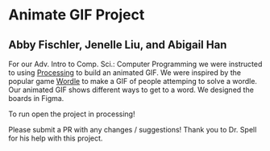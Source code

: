 # Animate GIF Project
## Abby Fischler, Jenelle Liu, and Abigail Han

For our Adv. Intro to Comp. Sci.: Computer Programming we were instructed to using [Processing](https://processing.org/) to build an animated GIF. We were inspired by the popular game [Wordle](https://www.nytimes.com/games/wordle/index.html) to make a GIF of people attemping to solve a wordle. Our animated GIF shows different ways to get to a word. We designed the boards in Figma.

To run open the project in processing!

Please submit a PR with any changes / suggestions! Thank you to Dr. Spell for his help with this project.
